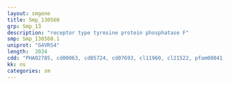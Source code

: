 ```yaml
---
layout: smgene
title: Smp_130560
grp: Smp_13
description: "receptor type tyrosine protein phosphatase F"
smp: Smp_130560.1
uniprot: "G4VRS4"
length:  2034
cdd: "PHA02785, cd00063, cd05724, cd07693, cl11960, cl21522, pfam00041, pfam07679, pfam13895, smart00060, smart00410"
kk: ns
categories: sm
---
```

